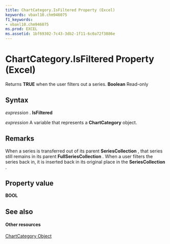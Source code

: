 ```yaml
---
title: ChartCategory.IsFiltered Property (Excel)
keywords: vbaxl10.chm946075
f1_keywords:
- vbaxl10.chm946075
ms.prod: EXCEL
ms.assetid: 1bf69302-7c43-3db2-1f11-6c0a72f3886e
---
```



# ChartCategory.IsFiltered Property (Excel)

Returns  **TRUE** when the user filters out a series. **Boolean** Read-only


## Syntax

 _expression_ . **IsFiltered**

 _expression_ A variable that represents a **ChartCategory** object.


## Remarks

When a series is transferred out of its parent  **SeriesCollection** , that series still remains in its parent **FullSeriesCollection** . When a user filters the series back in, it is inserted back in its original place in the **SeriesCollection** .


## Property value

 **BOOL**


## See also


#### Other resources


[ChartCategory Object](chartcategory-object-excel.md)


